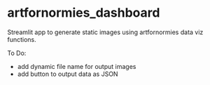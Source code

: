 # artfornormies_dashboard
Streamlit app to generate static images using artfornormies data viz functions.

To Do:
- add dynamic file name for output images
- add button to output data as JSON
